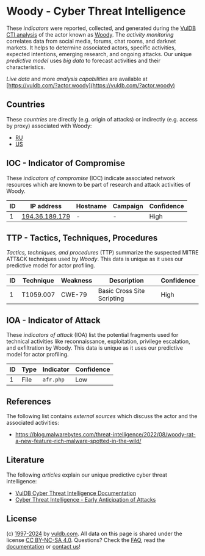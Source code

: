 # Woody - Cyber Threat Intelligence

These _indicators_ were reported, collected, and generated during the [VulDB CTI analysis](https://vuldb.com/?kb.cti) of the actor known as [Woody](https://vuldb.com/?actor.woody). The _activity monitoring_ correlates data from social media, forums, chat rooms, and darknet markets. It helps to determine associated actors, specific activities, expected intentions, emerging research, and ongoing attacks. Our unique _predictive model_ uses _big data_ to forecast activities and their characteristics.

_Live data_ and more _analysis capabilities_ are available at [https://vuldb.com/?actor.woody](https://vuldb.com/?actor.woody)

## Countries

These _countries_ are directly (e.g. origin of attacks) or indirectly (e.g. access by proxy) associated with Woody:

* [RU](https://vuldb.com/?country.ru)
* [US](https://vuldb.com/?country.us)

## IOC - Indicator of Compromise

These _indicators of compromise_ (IOC) indicate associated network resources which are known to be part of research and attack activities of Woody.

ID | IP address | Hostname | Campaign | Confidence
-- | ---------- | -------- | -------- | ----------
1 | [194.36.189.179](https://vuldb.com/?ip.194.36.189.179) | - | - | High

## TTP - Tactics, Techniques, Procedures

_Tactics, techniques, and procedures_ (TTP) summarize the suspected MITRE ATT&CK techniques used by _Woody_. This data is unique as it uses our predictive model for actor profiling.

ID | Technique | Weakness | Description | Confidence
-- | --------- | -------- | ----------- | ----------
1 | T1059.007 | CWE-79 | Basic Cross Site Scripting | High

## IOA - Indicator of Attack

These _indicators of attack_ (IOA) list the potential fragments used for technical activities like reconnaissance, exploitation, privilege escalation, and exfiltration by Woody. This data is unique as it uses our predictive model for actor profiling.

ID | Type | Indicator | Confidence
-- | ---- | --------- | ----------
1 | File | `afr.php` | Low

## References

The following list contains _external sources_ which discuss the actor and the associated activities:

* https://blog.malwarebytes.com/threat-intelligence/2022/08/woody-rat-a-new-feature-rich-malware-spotted-in-the-wild/

## Literature

The following _articles_ explain our unique predictive cyber threat intelligence:

* [VulDB Cyber Threat Intelligence Documentation](https://vuldb.com/?kb.cti)
* [Cyber Threat Intelligence - Early Anticipation of Attacks](https://www.scip.ch/en/?labs.20201022)

## License

(c) [1997-2024](https://vuldb.com/?kb.changelog) by [vuldb.com](https://vuldb.com/?kb.about). All data on this page is shared under the license [CC BY-NC-SA 4.0](https://creativecommons.org/licenses/by-nc-sa/4.0/). Questions? Check the [FAQ](https://vuldb.com/?kb.faq), read the [documentation](https://vuldb.com/?kb) or [contact us](https://vuldb.com/?contact)!
